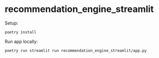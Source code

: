 # recommendation_engine_streamlit

Setup:
```
poetry install
```

Run app locally:

```
poetry run streamlit run recommendation_engine_streamlit/app.py
```
